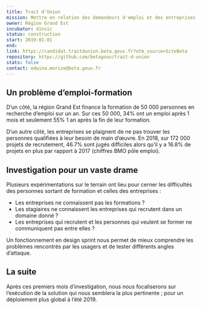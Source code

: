 ```yaml
---
title: Trait d'Union
mission: Mettre en relation des demandeurs d'emploi et des entreprises de la région Grand Est autour d'un projet de formation
owner: Région Grand Est
incubator: dinsic
status: construction
start: 2019-01-01
end:
link: https://candidat.traitdunion.beta.gouv.fr?utm_source=SiteBeta
repository: https://github.com/betagouv/trait-d-union
stats: false
contact: edwina.morize@beta.gouv.fr
---
```


## Un problème d’emploi-formation

D’un côté, la région Grand Est finance la formation de 50 000 personnes en recherche d’emploi sur un an. Sur ces 50 000, 34% ont un emploi après 1 mois et seulement 55% 1 an après la fin de leur formation.

D’un autre côté, les entreprises se plaignent de ne pas trouver les personnes qualifiées à leur besoin de main d’œuvre. En 2018, sur 172 000 projets de recrutement, 46.7% sont jugés difficiles alors qu’il y a 16.8% de projets en plus par rapport à 2017 (chiffres BMO pôle emploi).


## Investigation pour un vaste drame

Plusieurs expérimentations sur le terrain ont lieu pour cerner les difficultés des personnes sortant de formation et celles des entreprises :
- Les entreprises ne connaissent pas les formations ?
- Les stagiaires ne connaissent les entreprises qui recrutent dans un domaine donné ?
- Les entreprises qui recrutent et les personnes qui veulent se former ne communiquent pas entre elles ?

Un fonctionnement en design sprint nous permet de mieux comprendre les problèmes rencontrés par les usagers et de tester différents angles d’attaque.

## La suite

Après ces premiers mois d’investigation, nous nous focaliserons sur l’exécution de la solution qui nous semblera la plus pertinente ; pour un déploiement plus global à l’été 2019.

